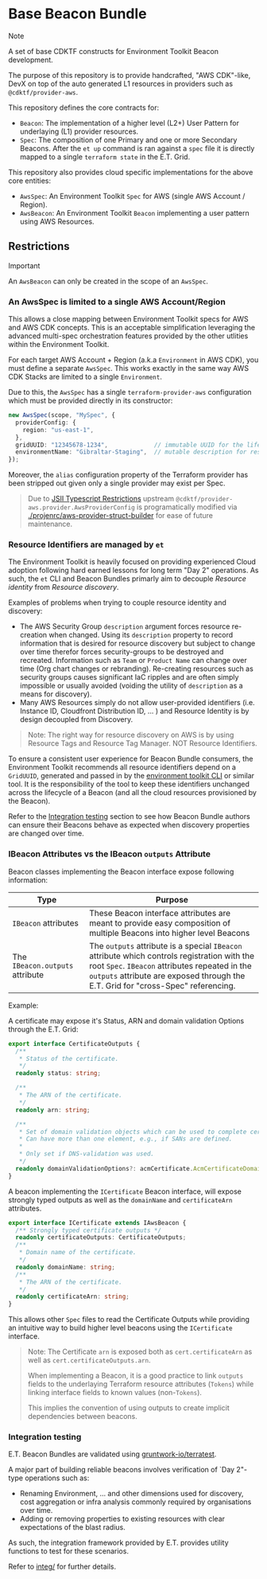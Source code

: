 # Base Beacon Bundle

> [!NOTE]
> A set of base CDKTF constructs for Environment Toolkit Beacon development.

The purpose of this repository is to provide handcrafted, "AWS CDK"-like, DevX on top of the auto generated L1 resources in providers such as `@cdktf/provider-aws`.

This repository defines the core contracts for:

- `Beacon`: The implementation of a higher level (L2+) User Pattern for underlaying (L1) provider resources.
- `Spec`: The composition of one Primary and one or more Secondary Beacons. After the `et up` command is ran against a `spec` file it is directly mapped to a single `terraform state` in the E.T. Grid.

This repository also provides cloud specific implementations for the above core entities:

- `AwsSpec`: An Environment Toolkit `Spec` for AWS (single AWS Account / Region).
- `AwsBeacon`: An Environment Toolkit `Beacon` implementing a user pattern using AWS Resources.

## Restrictions

> [!IMPORTANT]
> An `AwsBeacon` can only be created in the scope of an `AwsSpec`.

### An AwsSpec is limited to a single AWS Account/Region

This allows a close mapping between Environment Toolkit specs for AWS and AWS CDK concepts. This is an acceptable simplification leveraging the advanced multi-spec orchestration features provided by the other utlities within the Environment Toolkit.

For each target AWS Account + Region (a.k.a `Environment` in AWS CDK), you must define a separate `AwsSpec`. This works exactly in the same way AWS CDK Stacks are limited to a single `Environment`.

Due to this, the `AwsSpec` has a single `terraform-provider-aws` configuration which must be provided directly in its constructor:

```typescript
new AwsSpec(scope, "MySpec", {
  providerConfig: {
    region: "us-east-1",
  },
  gridUUID: "12345678-1234",             // immutable UUID for the lifetime of a resource
  environmentName: "Gibraltar-Staging",  // mutable description for resource discovery
});
```

Moreover, the `alias` configuration property of the Terraform provider has been stripped out given only a single provider may exist per Spec.

> Due to [JSII Typescript Restrictions](https://aws.github.io/jsii/user-guides/lib-author/typescript-restrictions/)
> upstream `@cdktf/provider-aws.provider.AwsProviderConfig` is programatically modified via [./projenrc/aws-provider-struct-builder](./projenrc/aws-provider-config-struct-builder.ts) for ease of future maintenance.

### Resource Identifiers are managed by `et`

The Environment Toolkit is heavily focused on providing experienced Cloud adoption following hard earned lessons for long term "Day 2" operations. As such, the `et` CLI and Beacon Bundles primarly aim to decouple *Resource identity* from *Resource discovery*.

Examples of problems when trying to couple resource identity and discovery:

- The AWS Security Group `description` argument forces resource re-creation when changed. Using its `description` property to record information that is desired for resource discovery but subject to change over time therefor forces security-groups to be destroyed and recreated. Information such as `Team` or `Product Name` can change over time (Org chart changes or rebranding). Re-creating resources such as security groups causes significant IaC ripples and are often simply impossible or usually avoided (voiding the utility of `description` as a means for discovery).
- Many AWS Resources simply do not allow user-provided identifiers (i.e. Instance ID, Cloudfront Distribution ID, ... ) and Resource Identity is by design decoupled from Discovery.

> Note: The right way for resource discovery on AWS is by using Resource Tags and Resource Tag Manager. NOT Resource Identifiers.

To ensure a consistent user experience for Beacon Bundle consumers, the Environment Toolkit recommends all resource identifiers depend on a `GridUUID`, generated and passed in by the [environment toolkit CLI](https://github.com/environment-toolkit/et) or similar tool. It is the responsibility of the tool to keep these identifiers unchanged across the lifecycle of a Beacon (and all the cloud resources provisioned by the Beacon).

Refer to the [Integration testing](#integration-testing) section to see how Beacon Bundle authors can ensure their Beacons behave as expected when discovery properties are changed over time.

### IBeacon Attributes vs the IBeacon `outputs` Attribute

Beacon classes implementing the Beacon interface expose following information:

<!-- should this be handled with some magical aspect annotation on the interface attributes instead? -->
<!-- https://developer.hashicorp.com/terraform/cdktf/concepts/aspects -->
| Type                    | Purpose                                                                                                       |
|-------------------------|---------------------------------------------------------------------------------------------------------------|
| `IBeacon` attributes            | These Beacon interface attributes are meant to provide easy composition of multiple Beacons into higher level Beacons |
| The `IBeacon.outputs` attribute | The `outputs` attribute is a special `IBeacon` attribute which controls registration with the root `Spec`. `IBeacon` attributes repeated in the `outputs` attribute are exposed through the E.T. Grid for "cross-Spec" referencing. |

Example:

A certificate may expose it's Status, ARN and domain validation Options through the E.T. Grid:

```typescript
export interface CertificateOutputs {
  /**
   * Status of the certificate.
   */
  readonly status: string;

  /**
   * The ARN of the certificate.
   */
  readonly arn: string;

  /**
   * Set of domain validation objects which can be used to complete certificate validation.
   * Can have more than one element, e.g., if SANs are defined.
   *
   * Only set if DNS-validation was used.
   */
  readonly domainValidationOptions?: acmCertificate.AcmCertificateDomainValidationOptionsList;
}
```

A beacon implementing the `ICertificate` Beacon interface, will expose strongly typed outputs as well as the
`domainName` and `certificateArn` attributes.

```typescript
export interface ICertificate extends IAwsBeacon {
  /** Strongly typed certificate outputs */
  readonly certificateOutputs: CertificateOutputs;
  /**
   * Domain name of the certificate.
   */
  readonly domainName: string;
  /**
   * The ARN of the certificate.
   */
  readonly certificateArn: string;
}
```

This allows other `Spec` files to read the Certificate Outputs while providing an intuitive way to build higher level beacons using the `ICertificate` interface.

> Note: The Certificate `arn` is exposed both as `cert.certificateArn` as well as `cert.certificateOutputs.arn`.
>
> When implementing a Beacon, it is a good practice to link `outputs` fields to the underlaying Terraform resource attributes (`Tokens`) while linking interface fields to known values (non-`Tokens`).
>
> This implies the convention of using outputs to create implicit dependencies between beacons.


### Integration testing

E.T. Beacon Bundles are validated using [gruntwork-io/terratest](https://github.com/gruntwork-io/terratest).

A major part of building reliable beacons involves verification of `Day 2"-type operations such as:

- Renaming Environment, ... and other dimensions used for discovery, cost aggregation or infra analysis commonly required by organisations over time.
- Adding or removing properties to existing resources with clear expectations of the blast radius.

As such, the integration framework provided by E.T. provides utility functions to test for these scenarios.

Refer to [integ/](./integ/README.md) for further details.

